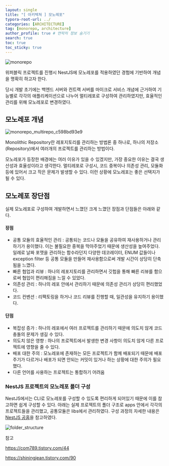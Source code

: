 ```yaml
---
layout: single
title: "[ 아키텍쳐 ] 모노레포"
typora-root-url: ../
categories: [ARCHITECTURE]
tag: [monorepo, architecture]
author_profile: true # 연락처 정보 숨기기
search: true
toc: true
toc_sticky: true
---
```


![monorepo](/images/2024-07-12-first/monorepo.png)

위퍼블릭 프로젝트를 진행시 NestJS에 모노레포를 적용하였던 경험에 기반하여 개념을 명확히 하고자 한다.

당시 개발 초기에는 백엔드 서버와 컨트랙 서버를 마이크로 서비스 개념에 근거하여 기능별로 각각의 애플리케이션으로 나누어 멀티레포로 구성하여 관리하였지만, 효율적인 관리를 위해 모노레포로 변경하였다.

## 모노레포 개념

![monorepo_multirepo_c598bd93e9](/images/2024-07-12-first/monorepo_multirepo_c598bd93e9.png)

Monolithic Repository란 레포지토리를 관리하는 방법론 중 하나로, 하나의 저장소(Repository)에서 여러개의 프로젝트를 관리하는 방법이다.

모노레포가 등장한 배경에는 여러 이유가 있을 수 있겠지만, 가장 중요한 이유는 결국 생산성과 효율성이라고 생각한다. 멀티레포로 구성시, 코드 중복이나 의존성 관리, 모듈화 등에 있어서 크고 작은 문제가 발생할 수 있다. 이런 상황에 모노레포는 좋은 선택지가 될 수 있다.

## 모노레포 장단점

실제 모노레포로 구성하여 개발하면서 느꼈던 크게 느꼈던 장점과 단점들은 아래와 같다.

#### 장점

- 공통 모듈의 효율적인 관리 : 공통되는 코드나 모듈을 공유하여 재사용하거나 관리하기가 용이했다. 이는 불필요한 중복을 막아주었기 때문에 생산성을 높여주었다. 일례로 날짜 포맷을 관리하는 함수라던지 다양한 데코레이터, ENUM 값들이나 exception filter 등 공통 모듈을 만들어 재사용함으로써 개발 시간이 상당히 단축됨을 느꼈다.
- 빠른 협업과 리뷰 : 하나의 레포지토리를 관리하면서 깃헙을 통해 빠른 리뷰를 함으로써 협업이 편리해짐을 느낄 수 있었다.
- 의존성 관리 : 하나의 레포 안에서 관리하기 때문에 의존성 관리가 상당히 편리했었다.
- 코드 컨벤션 : 리팩토링을 하거나 코드 리뷰를 진행할 때, 일관성을 유지하기 용이했다.

#### 단점

- 복잡성 증가 : 하나의 레포에서 여러 프로젝트를 관리하기 때문에 의도치 않게 코드 충돌의 문제가 생길 수 있다.
- 의도치 않은 영향 : 하나의 프로젝트에서 발생한 변경 사항이 의도치 않게 다른 프로젝트에 영향을 줄 수 있다.
- 배포 대한 주의 : 모노레포에 존재하는 모든 프로젝트가 함께 배포되기 때문에 배포 주기가 다르거나 배포가 되면 안되는 커밋이 있거나 하는 상황에 대한 주의가 필요했다.
- 다른 언어를 사용하는 프로젝트는 통합하기 어려움

### NestJS 프로젝트의 모노레포 폴더 구성

NestJS에서는 CLI로 모노레포를 구성할 수 있도록 편리하게 되어있기 때문에 이를 참고하면 쉽게 구성할 수 있다. 아래는 실제 프로젝트의 폴더 구조로 apps 안에서 각각의 프로젝트들을 관리했고, 공통모듈은 libs에서 관리하였다. 구성 과정의 자세한 내용은 [NestJS 공홈](https://docs.nestjs.com/cli/monorepo)을 참고하였다.

![folder_structure](/images/2024-07-12-first/folder_structure.png)

참고

https://com789.tistory.com/44

https://shiningjean.tistory.com/90
